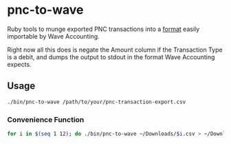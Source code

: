 # pnc-to-wave

Ruby tools to munge exported PNC transactions into a [format](https://support.waveapps.com/entries/22811726-Uploading-a-bank-or-credit-card-statement-in-CSV-format)
easily importable by Wave Accounting.

Right now all this does is negate the Amount column if the Transaction Type is a
debit, and dumps the output to stdout in the format Wave Accounting expects.

## Usage

```bash
./bin/pnc-to-wave /path/to/your/pnc-transaction-export.csv
```

### Convenience Function

```bash
for i in $(seq 1 12); do ./bin/pnc-to-wave ~/Downloads/$i.csv > ~/Downloads/a_${i}.csv; done
```
